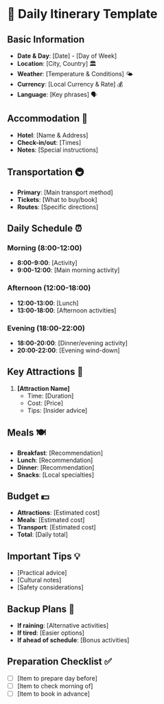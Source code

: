 # 📅 Daily Itinerary Template

## Basic Information
- **Date & Day**: [Date] - [Day of Week]
- **Location**: [City, Country] 🏛️
- **Weather**: [Temperature & Conditions] 🌤️
- **Currency**: [Local Currency & Rate] 💰
- **Language**: [Key phrases] 🗣️

## Accommodation 🏨
- **Hotel**: [Name & Address]
- **Check-in/out**: [Times]
- **Notes**: [Special instructions]

## Transportation 🚇
- **Primary**: [Main transport method]
- **Tickets**: [What to buy/book]
- **Routes**: [Specific directions]

## Daily Schedule ⏰

### Morning (8:00-12:00)
- **8:00-9:00**: [Activity]
- **9:00-12:00**: [Main morning activity]

### Afternoon (12:00-18:00)
- **12:00-13:00**: [Lunch]
- **13:00-18:00**: [Afternoon activities]

### Evening (18:00-22:00)
- **18:00-20:00**: [Dinner/evening activity]
- **20:00-22:00**: [Evening wind-down]

## Key Attractions 🎯
1. **[Attraction Name]**
   - Time: [Duration]
   - Cost: [Price]
   - Tips: [Insider advice]

## Meals 🍽️
- **Breakfast**: [Recommendation]
- **Lunch**: [Recommendation] 
- **Dinner**: [Recommendation]
- **Snacks**: [Local specialties]

## Budget 💵
- **Attractions**: [Estimated cost]
- **Meals**: [Estimated cost]
- **Transport**: [Estimated cost]
- **Total**: [Daily total]

## Important Tips 💡
- [Practical advice]
- [Cultural notes]
- [Safety considerations]

## Backup Plans 🔄
- **If raining**: [Alternative activities]
- **If tired**: [Easier options]
- **If ahead of schedule**: [Bonus activities]

## Preparation Checklist ✅
- [ ] [Item to prepare day before]
- [ ] [Item to check morning of]
- [ ] [Item to book in advance] 